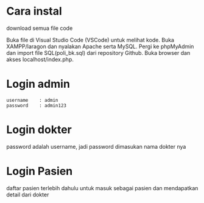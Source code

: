 
# Cara instal 

download semua file code

Buka file di Visual Studio Code (VSCode) untuk melihat kode.
Buka XAMPP/laragon dan nyalakan Apache serta MySQL.
Pergi ke phpMyAdmin dan import file SQL(poli_bk.sql) dari repository Github.
Buka browser dan akses localhost/index.php.


# Login admin
```
username    : admin
password    : admin123
```

# Login dokter
password adalah username, jadi password dimasukan nama dokter nya

# Login Pasien
daftar pasien terlebih dahulu untuk masuk sebagai pasien dan mendapatkan detail dari dokter
